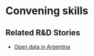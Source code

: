 # Convening skills

<!-- !!DO NOT REMOVE!! start autogenerated hyperlinks -->
## Related R&D Stories
- [Open data in Argentina](/stories/?doc=Explorers_ARG)
<!-- !!DO NOT REMOVE!! end autogenerated hyperlinks -->